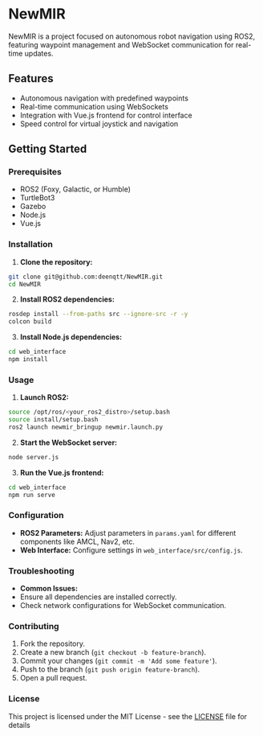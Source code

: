 # NewMIR
NewMIR is a project focused on autonomous robot navigation using ROS2, featuring waypoint
management and WebSocket communication for real-time updates.
## Features
- Autonomous navigation with predefined waypoints
- Real-time communication using WebSockets
- Integration with Vue.js frontend for control interface
- Speed control for virtual joystick and navigation
## Getting Started
### Prerequisites
- ROS2 (Foxy, Galactic, or Humble)
- TurtleBot3
- Gazebo
- Node.js
- Vue.js
### Installation
1. **Clone the repository:**
 ```sh
 git clone git@github.com:deenqtt/NewMIR.git
 cd NewMIR
 ```
2. **Install ROS2 dependencies:**
 ```sh
 rosdep install --from-paths src --ignore-src -r -y
 colcon build
 ```
3. **Install Node.js dependencies:**
 ```sh
 cd web_interface
 npm install
 ```
### Usage
1. **Launch ROS2:**
 ```sh
 source /opt/ros/<your_ros2_distro>/setup.bash
 source install/setup.bash
 ros2 launch newmir_bringup newmir.launch.py
 ```
2. **Start the WebSocket server:**
 ```sh
 node server.js
 ```
3. **Run the Vue.js frontend:**
 ```sh
 cd web_interface
 npm run serve
 ```
### Configuration
- **ROS2 Parameters:**
 Adjust parameters in `params.yaml` for different components like AMCL, Nav2, etc.
- **Web Interface:**
 Configure settings in `web_interface/src/config.js`.
### Troubleshooting
- **Common Issues:**
 - Ensure all dependencies are installed correctly.
 - Check network configurations for WebSocket communication.
### Contributing
1. Fork the repository.
2. Create a new branch (`git checkout -b feature-branch`).
3. Commit your changes (`git commit -m 'Add some feature'`).
4. Push to the branch (`git push origin feature-branch`).
5. Open a pull request.
### License
This project is licensed under the MIT License - see the [LICENSE](LICENSE) file for details
